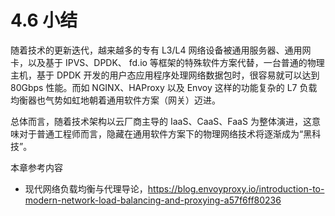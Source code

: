 # 4.6 小结

随着技术的更新迭代，越来越多的专有 L3/L4 网络设备被通用服务器、通用网卡，以及基于 IPVS、DPDK、 fd.io 等框架的特殊软件方案代替，一台普通的物理主机，基于 DPDK 开发的用户态应用程序处理网络数据包时，很容易就可以达到 80Gbps 性能。而如 NGINX、HAProxy 以及 Envoy 这样的功能复杂的 L7 负载均衡器也气势如虹地朝着通用软件方案（网关）迈进。

总体而言，随着技术架构以云厂商主导的 IaaS、CaaS、FaaS 为整体演进，这意味对于普通工程师而言，隐藏在通用软件方案下的物理网络技术将逐渐成为“黑科技”。

本章参考内容

- 现代网络负载均衡与代理导论，https://blog.envoyproxy.io/introduction-to-modern-network-load-balancing-and-proxying-a57f6ff80236
